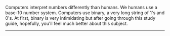 Computers interpret numbers differently than humans. We humans use a
base-10 number system. Computers use binary, a very long string of 1's
and 0's. At first, binary is very intimidating but after going through
this study guide, hopefully, you'll feel much better about this subject.

---

<!-- SECTION LIST -->

